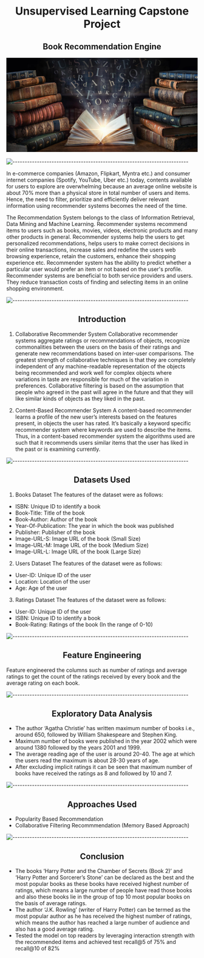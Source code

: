 <h1 align="center"> Unsupervised Learning Capstone Project </h1>

<h2 align="center"> Book Recommendation Engine </h2>

<p align="center"> 
  <img src="Image/book.jpg" alt="book.jpg">
</p>

![------------------------------------------------------------------------](https://raw.githubusercontent.com/andreasbm/readme/master/assets/lines/rainbow.png)

In e-commerce companies (Amazon, Flipkart, Myntra etc.) and consumer internet companies (Spotify, YouTube, Uber etc.) today, contents available for users to explore are overwhelming because an average online website is about 70% more than a physical store in total number of users and items. Hence, the need to filter, prioritize and efficiently deliver relevant information using recommender systems becomes the need of the time.

The Recommendation System belongs to the class of Information Retrieval, Data Mining and Machine Learning. Recommender systems recommend items to users such as books, movies, videos, electronic products and many other products in general. Recommender systems help the users to get personalized recommendations, helps users to make correct decisions in their online transactions, increase sales and redefine the users web browsing experience, retain the customers, enhance their shopping experience etc. Recommender system has the ability to predict whether a particular user would prefer an item or not based on the user's profile. Recommender systems are beneficial to both service providers and users. They reduce transaction costs of finding and selecting items in an online shopping environment.

![------------------------------------------------------------------------](https://raw.githubusercontent.com/andreasbm/readme/master/assets/lines/rainbow.png)

<h2 align="center"> Introduction </h2>

1. Collaborative Recommender System
Collaborative recommender systems aggregate ratings or recommendations of objects, recognize commonalities between the users on the basis of their ratings and generate new recommendations based on inter-user comparisons. The greatest strength of collaborative techniques is that they are completely independent of any machine-readable representation of the objects being recommended and work well for complex objects where variations in taste are responsible for much of the variation in preferences. Collaborative filtering is based on the assumption that people who agreed in the past will agree in the future and that they will like similar kinds of objects as they liked in the past.

2. Content-Based Recommender System
A content-based recommender learns a profile of the new user’s interests based on the features present, in objects the user has rated. It’s basically a keyword specific recommender system where keywords are used to describe the items. Thus, in a content-based recommender system the algorithms used are such that it recommends users similar items that the user has liked in the past or is examining currently.

![------------------------------------------------------------------------](https://raw.githubusercontent.com/andreasbm/readme/master/assets/lines/rainbow.png)

<h2 align="center"> Datasets Used </h2>

1. Books Dataset
The features of the dataset were as follows:
* ISBN: Unique ID to identify a book
* Book-Title: Title of the book
* Book-Author: Author of the book
* Year-Of-Publication: The year in which the book was published
* Publisher: Publisher of the book
* Image-URL-S: Image URL of the book (Small Size)
* Image-URL-M: Image URL of the book (Medium Size)
* Image-URL-L: Image URL of the book (Large Size)

2. Users Dataset
The features of the dataset were as follows:
* User-ID: Unique ID of the user
* Location: Location of the user
* Age: Age of the user

3. Ratings Dataset
The features of the dataset were as follows:
* User-ID: Unique ID of the user
* ISBN: Unique ID to identify a book
* Book-Rating: Ratings of the book (In the range of 0-10)

![------------------------------------------------------------------------](https://raw.githubusercontent.com/andreasbm/readme/master/assets/lines/rainbow.png)

<h2 align="center"> Feature Engineering </h2>

Feature engineered the columns such as number of ratings and average ratings to get the count of the ratings received by every book and the average rating on each book.

![------------------------------------------------------------------------](https://raw.githubusercontent.com/andreasbm/readme/master/assets/lines/rainbow.png)

<h2 align="center"> Exploratory Data Analysis </h2>

* The author ‘Agatha Christie’ has written maximum number of books i.e., around 650, followed by William Shakespeare and Stephen King.
* Maximum number of books were published in the year 2002 which were around 1380 followed by the years 2001 and 1999.
* The average reading age of the user is around 20-40. The age at which the users read the maximum is about 28-30 years of age.
* After excluding implicit ratings it can be seen that maximum number of books have received the ratings as 8 and followed by 10 and 7.

![------------------------------------------------------------------------](https://raw.githubusercontent.com/andreasbm/readme/master/assets/lines/rainbow.png)

<h2 align="center"> Approaches Used </h2>

* Popularity Based Recommendation
* Collaborative Filtering Recommmendation (Memory Based Approach)

![------------------------------------------------------------------------](https://raw.githubusercontent.com/andreasbm/readme/master/assets/lines/rainbow.png)

<h2 align="center"> Conclusion </h2>

* The books ‘Harry Potter and the Chamber of Secrets (Book 2)’ and ‘Harry Potter and Sorcerer’s Stone’ can be declared as the best and the most popular books as these books have received highest number of ratings, which means a large number of people have read those books and also these books lie in the group of top 10 most popular books on the basis of average ratings.
* The author ‘J.K. Rowling’ (writer of Harry Potter) can be termed as the most popular author as he has received the highest number of ratings, which means the author has reached a large number of audience and also has a good average rating.
* Tested the model on top readers by leveraging interaction strength with the recommended items and achieved test recall@5 of 75% and recall@10 of 82%
